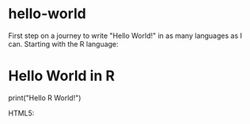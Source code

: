 hello-world
===========

First step on a journey to write "Hello World!" in as many languages as I can.
Starting with the R language:
# Hello World in R
print("Hello R World!")

HTML5:

<!DOCTYPE html>

<html>
<head>
  <title>HelloWorld</title>

  <link rel="stylesheet" href="styles.css">
</head>

<body>
  <h1 id="greeting"></h1>

  <script src="main.js"></script>
</body>
</html>


